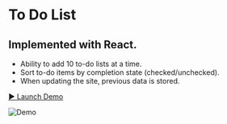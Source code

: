 # To Do List

## Implemented with React.

- Ability to add 10 to-do lists at a time.
- Sort to-do items by completion state (checked/unchecked).
- When updating the site, previous data is stored.

[▶️ Launch Demo]()

![Demo](public/images/to-do-list-demo.gif)